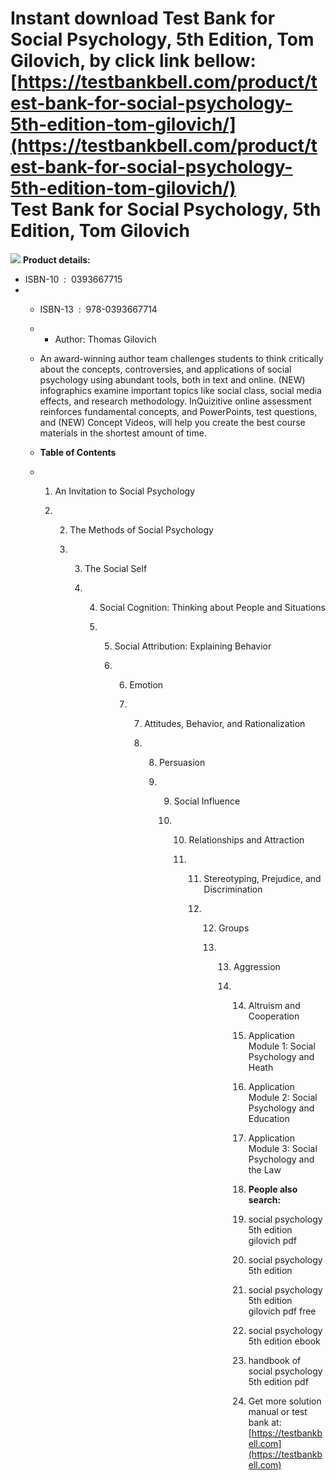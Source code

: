 Instant download **Test Bank for Social Psychology, 5th Edition, Tom Gilovich,** by click link bellow:  
[https://testbankbell.com/product/test-bank-for-social-psychology-5th-edition-tom-gilovich/](https://testbankbell.com/product/test-bank-for-social-psychology-5th-edition-tom-gilovich/)  
**Test Bank for Social Psychology, 5th Edition, Tom Gilovich**
==============================================================


![](https://testbankbell.com/wp-content/uploads/2023/05/9780393667691_TestBank.jpeg)
**Product details:**
* ISBN-10 ‏ : ‎ 0393667715
* * ISBN-13 ‏ : ‎ 978-0393667714
  * * Author: Thomas Gilovich
   
  * An award-winning author team challenges students to think critically about the concepts, controversies, and applications of social psychology using abundant tools, both in text and online. (NEW) infographics examine important topics like social class, social media effects, and research methodology. InQuizitive online assessment reinforces fundamental concepts, and PowerPoints, test questions, and (NEW) Concept Videos, will help you create the best course materials in the shortest amount of time.
 
  * **Table of Contents**
 
  * 1. An Invitation to Social Psychology
   
    2. 2. The Methods of Social Psychology
      
       3. 3. The Social Self
         
          4. 4. Social Cognition: Thinking about People and Situations
            
             5. 5. Social Attribution: Explaining Behavior
               
                6. 6. Emotion
                  
                   7. 7. Attitudes, Behavior, and Rationalization
                     
                      8. 8. Persuasion
                        
                         9. 9. Social Influence
                           
                            10. 10. Relationships and Attraction
                               
                                11. 11. Stereotyping, Prejudice, and Discrimination
                                   
                                    12. 12. Groups
                                       
                                        13. 13. Aggression
                                           
                                            14. 14. Altruism and Cooperation
                                               
                                                15. Application Module 1: Social Psychology and Heath
                                               
                                                16. Application Module 2: Social Psychology and Education
                                               
                                                17. Application Module 3: Social Psychology and the Law
                                               
                                                18. **People also search:**
                                               
                                                19. social psychology 5th edition gilovich pdf
                                               
                                                20. social psychology 5th edition
                                               
                                                21. social psychology 5th edition gilovich pdf free
                                               
                                                22. social psychology 5th edition ebook
                                               
                                                23. handbook of social psychology 5th edition pdf
                                                24.  Get more solution manual or test bank at: [https://testbankbell.com](https://testbankbell.com)
